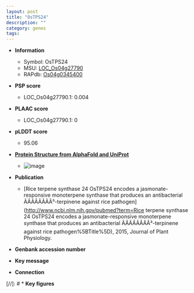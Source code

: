 ```yaml
---
layout: post
title: "OsTPS24"
description: ""
category: genes
tags: 
---
```


* **Information**  
    + Symbol: OsTPS24  
    + MSU: [LOC_Os04g27790](http://rice.plantbiology.msu.edu/cgi-bin/ORF_infopage.cgi?orf=LOC_Os04g27790)  
    + RAPdb: [Os04g0345400](http://rapdb.dna.affrc.go.jp/viewer/gbrowse_details/irgsp1?name=Os04g0345400)  

* **PSP score**  
    + LOC_Os04g27790.1: 0.004 

* **PLAAC score**  
    + LOC_Os04g27790.1: 0 

* **pLDDT score**
    + 95.06

* **[Protein Structure from AlphaFold and UniProt](https://www.uniprot.org/uniprotkb/A0A0P0W9A3/entry#structure)**
    + ![image](https://ricepsp.github.io/images/A/AF-A0A0P0W9A3-F1.png)

* **Publication**  
    + [Rice terpene synthase 24 OsTPS24 encodes a jasmonate-responsive monoterpene synthase that produces an antibacterial ÃÂÃÂÃÂÃÂ³-terpinene against rice pathogen](http://www.ncbi.nlm.nih.gov/pubmed?term=Rice terpene synthase 24 OsTPS24 encodes a jasmonate-responsive monoterpene synthase that produces an antibacterial ÃÂÃÂÃÂÃÂ³-terpinene against rice pathogen%5BTitle%5D), 2015, Journal of Plant Physiology.

* **Genbank accession number**  

* **Key message**  

* **Connection**  

[//]: # * **Key figures**  


